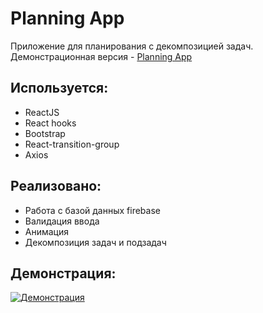 # Planning App

Приложение для планирования с декомпозицией задач.  
Демонстрационная версия - [Planning App](https://planning-app-k.web.app/)

## Используется:

* ReactJS
* React hooks
* Bootstrap
* React-transition-group
* Axios

## Реализовано:

* Работа с базой данных firebase
* Валидация ввода 
* Анимация
* Декомпозиция задач и подзадач

## Демонстрация: 
[![Демонстрация](https://s7.gifyu.com/images/planning-app.gif)](https://gifyu.com/image/cNZe)
